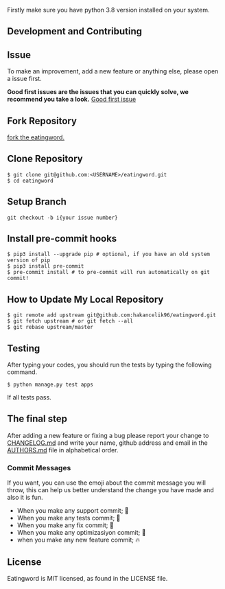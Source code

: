 Firstly make sure you have python 3.8 version installed on your system.

## Development and Contributing

## Issue

To make an improvement, add a new feature or anything else, please open a issue first.

**Good first issues are the issues that you can quickly solve, we recommend you take a
look.**
[Good first issue](https://github.com/hakancelik96/eatingword/labels/good%20first%20issue)

## Fork Repository

[fork the eatingword.](https://github.com/hakancelik96/eatingword/fork)

## Clone Repository

```shell
$ git clone git@github.com:<USERNAME>/eatingword.git
$ cd eatingword
```

## Setup Branch

```shell
git checkout -b i{your issue number}
```

## Install pre-commit hooks

```shell
$ pip3 install --upgrade pip # optional, if you have an old system version of pip
$ pip3 install pre-commit
$ pre-commit install # to pre-commit will run automatically on git commit!
```

## How to Update My Local Repository

```shell
$ git remote add upstream git@github.com:hakancelik96/eatingword.git
$ git fetch upstream # or git fetch --all
$ git rebase upstream/master
```

## Testing

After typing your codes, you should run the tests by typing the following command.

```shell
$ python manage.py test apps
```

If all tests pass.

## The final step

After adding a new feature or fixing a bug please report your change to
[CHANGELOG.md](/docs/CHANGELOG.md) and write your name, github address and email in the
[AUTHORS.md](/docs/AUTHORS.md) file in alphabetical order.

### Commit Messages

If you want, you can use the emoji about the commit message you will throw, this can
help us better understand the change you have made and also it is fun.

- When you make any support commit; 💪
- When you make any tests commit; 🧪
- When you make any fix commit; 🐞
- When you make any optimizasiyon commit; 💊
- when you make any new feature commit; 🔥

## License

Eatingword is MIT licensed, as found in the LICENSE file.
